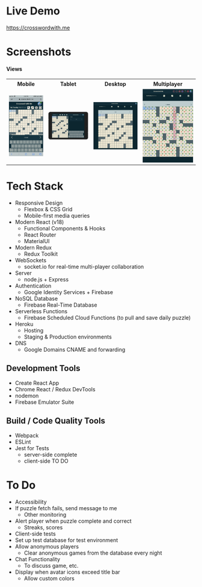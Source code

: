 # Live Demo

https://crosswordwith.me

# Screenshots 

#### Views
<table>
 <tr>
  <th>Mobile</th>
  <th>Tablet</th>
  <th>Desktop</th>
  <th>Multiplayer</th>
 </tr>
 <tr>
  <td><img alt="mobile-view" src="./images/mobile.jpeg" width="300"></td>
  <td><img alt="tablet-view" src="./images/tablet.png" width="400"></td>
  <td><img alt="desktop-view" src="./images/desktop.png" width="400"></td>
  <td><img alt="multiplayer-view" src="./images/multiplayer.png" width="400"></td>
 </tr>
  <tr>
 </tr>
</table>

# Tech Stack

* Responsive Design
  * Flexbox & CSS Grid
  * Mobile-first media queries
* Modern React (v18)
  * Functional Components & Hooks
  * React Router
  * MaterialUI 
* Modern Redux
  * Redux Toolkit
* WebSockets
  * socket.io for real-time multi-player collaboration
* Server
  * node.js + Express
* Authentication
  * Google Identity Services + Firebase
* NoSQL Database
  * Firebase Real-Time Database
* Serverless Functions
  * Firebase Scheduled Cloud Functions (to pull and save daily puzzle)
* Heroku  
  * Hosting
  * Staging & Production environments
* DNS
  * Google Domains CNAME and forwarding

## Development Tools
* Create React App
* Chrome React / Redux DevTools
* nodemon
* Firebase Emulator Suite

## Build / Code Quality Tools
* Webpack
* ESLint
* Jest for Tests
  * server-side complete
  * client-side TO DO
  
# To Do 
* Accessibility
* If puzzle fetch fails, send message to me
  * Other monitoring
* Alert player when puzzle complete and correct
  * Streaks, scores
* Client-side tests
* Set up test database for test environment
* Allow anonymous players
  * Clear anonymous games from the database every night
* Chat Functionality
  * To discuss game, etc. 
* Display when avatar icons exceed title bar
  * Allow custom colors








